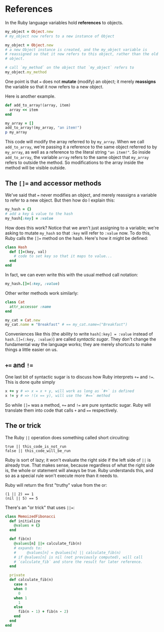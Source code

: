 # References

In the Ruby language variables hold **references** to objects.

```ruby
my_object = Object.new
# my_object now refers to a new instance of Object

my_object = Object.new
# a new Object instance is created, and the my_object variable is
# reassigned so that it now refers to this object, rather than the old
# object.

# call `my_method` on the object that `my_object` refers to
my_object.my_method
```

One point is that `=` does not **mutate** (modify) an object; it merely
**reassigns** the variable so that it now refers to a new object.

Here is another example.

```ruby
def add_to_array!(array, item)
  array << item
end

my_array = []
add_to_array!(my_array, "an item!")
p my_array
```

This code will modify the array referred to by `my_array`. When we call
`add_to_array`, we're passing it a reference to the same object referred to by
`my_array`, as well as a reference to the literal string `"an item!"`. So inside
`add_to_array`, the variable `array` refers to the same object that `my_array`
refers to outside the method. So modifications to the array inside the method
will be visible outside.

## The `[]=` and accessor methods

We've said that `=` never modifies an object, and merely reassigns a variable to
refer to a new object. But then how do I explain this:

```ruby
my_hash = {}
# add a key & value to the hash
my_hash[:key] = :value
```

How does this work? Notice that we aren't just assigning to a variable; we're
asking to mutate `my_hash` so that `:key` will refer to `:value` now. To do
this, Ruby calls the `[]=` method on the hash. Here's how it might be defined:

```ruby
class Hash
  def []=(key, val)
    # code to set key so that it maps to value...
  end
end
```

In fact, we can even write this with the usual method call notation:

```ruby
my_hash.[]=(:key, :value)
```

Other writer methods work similarly:

```ruby
class Cat
  attr_accessor :name
end

my_cat = Cat.new
my_cat.name = "Breakfast" # == my_cat.name=("Breakfast")
```

Conveniences like this (the ability to write `hash[:key] = :value` instead of
`hash.[]=(:key, :value)`) are called *syntactic sugar*. They don't change the
fundamental way the language works; they are merely shortcuts to make things a
little easier on us.

## `+=` and `!=`

One last bit of syntactic sugar is to discuss how Ruby interprets `+=` and `!=`.
This is done quite simply

```ruby
x += y # => x = x + y, will work as long as `#+` is defined
x != y # => !(x == y), will use the `#==` method
```

So while `[]=` was a method, `+=` and `!=` are pure syntactic sugar. Ruby will
translate them into code that calls `+` and `==` respectively.

## The or trick

The Ruby `||` operation does something called short circuiting:

    true || this_code_is_not_run
    false || this_code_will_be_run

Ruby is sort of lazy; it won't evaluate the right side if the left side of `||`
is already true. That makes sense, because regardless of what the right side is,
the whole or statement will always be true. Ruby understands this, and so as a
special rule won't execute more than it needs to.

Ruby will return the first "truthy" value from the or:

    (1 || 2) == 1
    (nil || 5) == 5

There's an "or trick" that uses `||=`:

```ruby
class MemoizedFibonacci
  def initialize
    @values = {}
  end

  def fib(n)
    @values[n] ||= calculate_fib(n)
    # expands to:
    #     @values[n] = @values[n] || calculate_fib(n)
    # if @values[n] is nil (not previously computed), will call
    # `calculate_fib` and store the result for later reference.
  end

  private
  def calculate_fib(n)
    case n
    when 0
      0
    when 1
      1
    else
      fib(n - 1) + fib(n - 2)
    end
  end
end
```
